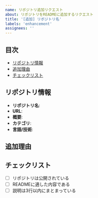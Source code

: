 ```yaml
---
name: リポジトリ追加リクエスト
about: リポジトリをREADMEに追加するリクエスト
title: '[追加] リポジトリ名'
labels: 'enhancement'
assignees: ''
---
```


## 目次

<!-- START doctoc generated TOC please keep comment here to allow auto update -->
<!-- DON'T EDIT THIS SECTION, INSTEAD RE-RUN doctoc TO UPDATE -->

- [リポジトリ情報](#%E3%83%AA%E3%83%9D%E3%82%B8%E3%83%88%E3%83%AA%E6%83%85%E5%A0%B1)
- [追加理由](#%E8%BF%BD%E5%8A%A0%E7%90%86%E7%94%B1)
- [チェックリスト](#%E3%83%81%E3%82%A7%E3%83%83%E3%82%AF%E3%83%AA%E3%82%B9%E3%83%88)

<!-- END doctoc generated TOC please keep comment here to allow auto update -->

## リポジトリ情報

- **リポジトリ名**: <!-- リポジトリ名を記入 -->
- **URL**: <!-- GitHubのURL -->
- **概要**: <!-- 3行程度の簡潔な説明 -->
- **カテゴリ**: <!-- ポートフォリオ/業務用ツール/学習用リポジトリ/その他 -->
- **言語/技術**: <!-- 主要な言語や技術 -->

## 追加理由

<!-- なぜこのリポジトリをREADMEに追加したいのか、簡潔に説明してください -->

## チェックリスト

- [ ] リポジトリは公開されている
- [ ] READMEに適した内容である
- [ ] 説明は3行以内にまとまっている
